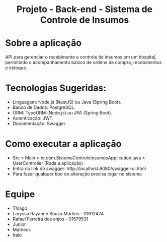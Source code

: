 <h1 align="center"> Projeto - Back-end - Sistema de Controle de Insumos </h1>


# Sobre a aplicação

API para gerenciar o recebimento e controle de insumos em um hospital,
permitindo o acompanhamento básico de ordens de compra, recebimentos e estoque.

# Tecnologias Sugeridas:

- Linguagem: Node.js (NestJS) ou Java (Spring Boot).
- Banco de Dados: PostgreSQL.
- ORM: TypeORM (Node.js) ou JPA (Spring Boot).
- Autenticação: JWT.
- Documentação: Swagger.

# Como executar a aplicação

* Src > Main > br.com.SistemaControleInsumosApplication.java > UserController (Roda a aplicação) 
* Entra no link do swagger: http://localhost:8080/swagger-ui.html
* Para fazer qualquer tipo de alteração precisa logar no sistema
  
# Equipe
* Thiago
* Laryssa Rayanne Souza Martins - 01612424
* Rafael Ferreira dos anjos - 01579531
* Junior
* Matheus
* Italo
